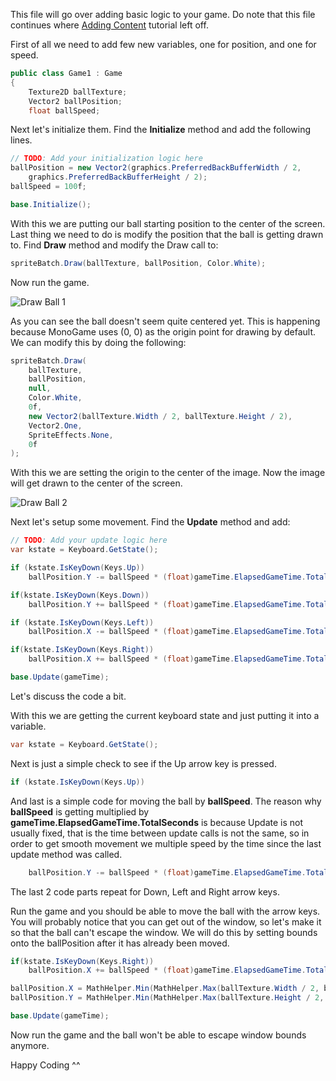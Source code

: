 This file will go over adding basic logic to your game. Do note that this file continues where [Adding Content](getting_started/3_adding_content.md) tutorial left off.

First of all we need to add few new variables, one for position, and one for speed.

```csharp
public class Game1 : Game
{
    Texture2D ballTexture;
    Vector2 ballPosition;
    float ballSpeed;
```

Next let's initialize them. Find the **Initialize** method and add the following lines.

```csharp
// TODO: Add your initialization logic here
ballPosition = new Vector2(graphics.PreferredBackBufferWidth / 2,
    graphics.PreferredBackBufferHeight / 2);
ballSpeed = 100f;

base.Initialize();
```

With this we are putting our ball starting position to the center of the screen. Last thing we need to do is modify the position that the ball is getting drawn to. Find **Draw** method and modify the Draw call to:

```csharp
spriteBatch.Draw(ballTexture, ballPosition, Color.White);
```

Now run the game.

![Draw Ball 1](images/getting_started/4_ball_not_center.png)

As you can see the ball doesn't seem quite centered yet. This is happening because MonoGame uses (0, 0) as the origin point for drawing by default. We can modify this by doing the following:

```csharp
spriteBatch.Draw(
    ballTexture,
    ballPosition,
    null,
    Color.White,
    0f,
    new Vector2(ballTexture.Width / 2, ballTexture.Height / 2),
    Vector2.One,
    SpriteEffects.None,
    0f
);
```

With this we are setting the origin to the center of the image. Now the image will get drawn to the center of the screen.

![Draw Ball 2](images/getting_started/4_ball_center.png)

Next let's setup some movement. Find the **Update** method and add:

```csharp
// TODO: Add your update logic here
var kstate = Keyboard.GetState();

if (kstate.IsKeyDown(Keys.Up))
    ballPosition.Y -= ballSpeed * (float)gameTime.ElapsedGameTime.TotalSeconds;

if(kstate.IsKeyDown(Keys.Down))
    ballPosition.Y += ballSpeed * (float)gameTime.ElapsedGameTime.TotalSeconds;

if (kstate.IsKeyDown(Keys.Left))
    ballPosition.X -= ballSpeed * (float)gameTime.ElapsedGameTime.TotalSeconds;

if(kstate.IsKeyDown(Keys.Right))
    ballPosition.X += ballSpeed * (float)gameTime.ElapsedGameTime.TotalSeconds;

base.Update(gameTime);
```

Let's discuss the code a bit.

With this we are getting the current keyboard state and just putting it into a variable.

```csharp
var kstate = Keyboard.GetState();
```

Next is just a simple check to see if the Up arrow key is pressed.

```csharp
if (kstate.IsKeyDown(Keys.Up))
```

And last is a simple code for moving the ball by **ballSpeed**. The reason why **ballSpeed** is getting multiplied by **gameTime.ElapsedGameTime.TotalSeconds** is because Update is not usually fixed, that is the time between update calls is not the same, so in order to get smooth movement we multiple speed by the time since the last update method was called.

```csharp
    ballPosition.Y -= ballSpeed * (float)gameTime.ElapsedGameTime.TotalSeconds;
```

The last 2 code parts repeat for Down, Left and Right arrow keys.

Run the game and you should be able to move the ball with the arrow keys. You will probably notice that you can get out of the window, so let's make it so that the ball can't escape the window. We will do this by setting bounds onto the ballPosition after it has already been moved.

```csharp
if(kstate.IsKeyDown(Keys.Right))
    ballPosition.X += ballSpeed * (float)gameTime.ElapsedGameTime.TotalSeconds;

ballPosition.X = MathHelper.Min(MathHelper.Max(ballTexture.Width / 2, ballPosition.X), graphics.PreferredBackBufferWidth - ballTexture.Width / 2);
ballPosition.Y = MathHelper.Min(MathHelper.Max(ballTexture.Height / 2, ballPosition.Y), graphics.PreferredBackBufferHeight - ballTexture.Height / 2);

base.Update(gameTime);
```

Now run the game and the ball won't be able to escape window bounds anymore.

Happy Coding ^^
